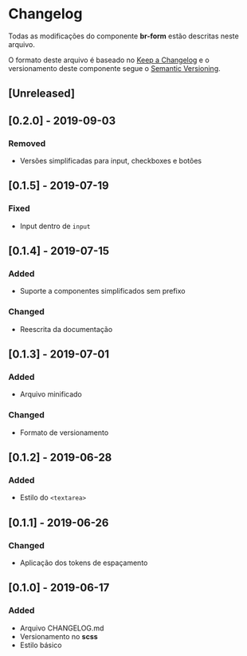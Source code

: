 # Changelog
Todas as modificações do componente **br-form** estão descritas neste arquivo.

O formato deste arquivo é baseado no [Keep a Changelog](https://keepachangelog.com/en/1.0.0/) e o versionamento deste componente segue o [Semantic Versioning](https://semver.org/spec/v2.0.0.html).

## [Unreleased]

## [0.2.0] - 2019-09-03
### Removed
- Versões simplificadas para input, checkboxes e botões

## [0.1.5] - 2019-07-19
### Fixed
- Input dentro de `input`

## [0.1.4] - 2019-07-15
### Added
- Suporte a componentes simplificados sem prefixo

### Changed
- Reescrita da documentação

## [0.1.3] - 2019-07-01
### Added
- Arquivo minificado

### Changed
- Formato de versionamento

## [0.1.2] - 2019-06-28
### Added
- Estilo do `<textarea>`

## [0.1.1] - 2019-06-26
### Changed
- Aplicação dos tokens de espaçamento

## [0.1.0] - 2019-06-17
### Added
- Arquivo CHANGELOG.md
- Versionamento no **scss**
- Estilo básico
